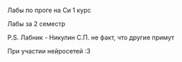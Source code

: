 <h>Лабы по проге на Си 1 курс</h>
<p>Лабы за 2 семестр</p>
<p>P.S. Лабник - Никулин С.П. не факт, что другие примут</p>
<p>При участии нейросетей :3 </p>
